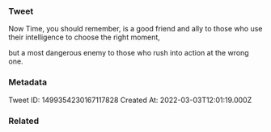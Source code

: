 ### Tweet
Now Time, you should remember, is a good friend and ally to
those who use their intelligence to choose the right moment,

but a most dangerous enemy to those who rush into action at the wrong one.

### Metadata
Tweet ID: 1499354230167117828
Created At: 2022-03-03T12:01:19.000Z

### Related

